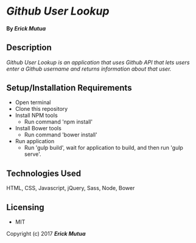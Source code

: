 # _Github User Lookup_

#### By _Erick Mutua_

## Description

_Github User Lookup is an application that uses Github API that lets users enter a Github username and returns information about that user._

## Setup/Installation Requirements

* Open terminal
* Clone this repository
* Install NPM tools
    * Run command 'npm install'
* Install Bower tools
    * Run command 'bower install'
* Run application
    * Run 'gulp build', wait for application to build, and then run 'gulp serve'.

## Technologies Used
HTML, CSS, Javascript, jQuery, Sass, Node, Bower


## Licensing

* MIT

Copyright (c) 2017 **_Erick Mutua_**

